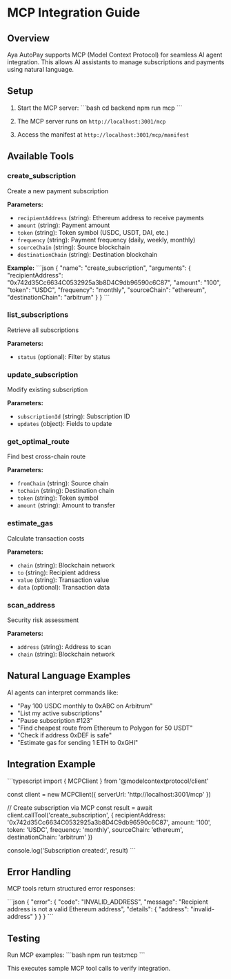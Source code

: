 # MCP Integration Guide

## Overview

Aya AutoPay supports MCP (Model Context Protocol) for seamless AI agent integration. This allows AI assistants to manage subscriptions and payments using natural language.

## Setup

1. Start the MCP server:
\`\`\`bash
cd backend
npm run mcp
\`\`\`

2. The MCP server runs on `http://localhost:3001/mcp`

3. Access the manifest at `http://localhost:3001/mcp/manifest`

## Available Tools

### create_subscription
Create a new payment subscription

**Parameters:**
- `recipientAddress` (string): Ethereum address to receive payments
- `amount` (string): Payment amount
- `token` (string): Token symbol (USDC, USDT, DAI, etc.)
- `frequency` (string): Payment frequency (daily, weekly, monthly)
- `sourceChain` (string): Source blockchain
- `destinationChain` (string): Destination blockchain

**Example:**
\`\`\`json
{
  "name": "create_subscription",
  "arguments": {
    "recipientAddress": "0x742d35Cc6634C0532925a3b8D4C9db96590c6C87",
    "amount": "100",
    "token": "USDC",
    "frequency": "monthly",
    "sourceChain": "ethereum",
    "destinationChain": "arbitrum"
  }
}
\`\`\`

### list_subscriptions
Retrieve all subscriptions

**Parameters:**
- `status` (optional): Filter by status

### update_subscription
Modify existing subscription

**Parameters:**
- `subscriptionId` (string): Subscription ID
- `updates` (object): Fields to update

### get_optimal_route
Find best cross-chain route

**Parameters:**
- `fromChain` (string): Source chain
- `toChain` (string): Destination chain
- `token` (string): Token symbol
- `amount` (string): Amount to transfer

### estimate_gas
Calculate transaction costs

**Parameters:**
- `chain` (string): Blockchain network
- `to` (string): Recipient address
- `value` (string): Transaction value
- `data` (optional): Transaction data

### scan_address
Security risk assessment

**Parameters:**
- `address` (string): Address to scan
- `chain` (string): Blockchain network

## Natural Language Examples

AI agents can interpret commands like:

- "Pay 100 USDC monthly to 0xABC on Arbitrum"
- "List my active subscriptions"
- "Pause subscription #123"
- "Find cheapest route from Ethereum to Polygon for 50 USDT"
- "Check if address 0xDEF is safe"
- "Estimate gas for sending 1 ETH to 0xGHI"

## Integration Example

\`\`\`typescript
import { MCPClient } from '@modelcontextprotocol/client'

const client = new MCPClient({
  serverUrl: 'http://localhost:3001/mcp'
})

// Create subscription via MCP
const result = await client.callTool('create_subscription', {
  recipientAddress: '0x742d35Cc6634C0532925a3b8D4C9db96590c6C87',
  amount: '100',
  token: 'USDC',
  frequency: 'monthly',
  sourceChain: 'ethereum',
  destinationChain: 'arbitrum'
})

console.log('Subscription created:', result)
\`\`\`

## Error Handling

MCP tools return structured error responses:

\`\`\`json
{
  "error": {
    "code": "INVALID_ADDRESS",
    "message": "Recipient address is not a valid Ethereum address",
    "details": {
      "address": "invalid-address"
    }
  }
}
\`\`\`

## Testing

Run MCP examples:
\`\`\`bash
npm run test:mcp
\`\`\`

This executes sample MCP tool calls to verify integration.
